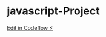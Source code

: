 # javascript-Project

[Edit in Codeflow ⚡️](https://stackblitz.com/~/github.com/Shivraj10t/javascript-Project)
